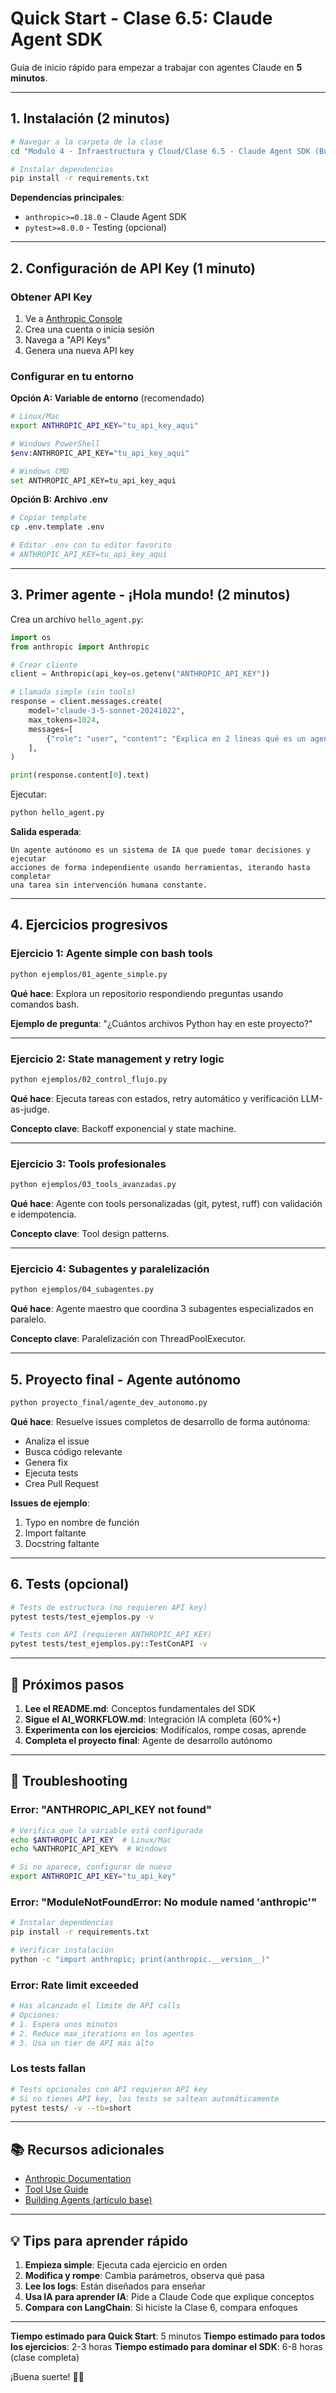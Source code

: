 # Quick Start - Clase 6.5: Claude Agent SDK

Guía de inicio rápido para empezar a trabajar con agentes Claude en **5 minutos**.

---

## 1. Instalación (2 minutos)

```bash
# Navegar a la carpeta de la clase
cd "Modulo 4 - Infraestructura y Cloud/Clase 6.5 - Claude Agent SDK (Building Agents)"

# Instalar dependencias
pip install -r requirements.txt
```

**Dependencias principales**:
- `anthropic>=0.18.0` - Claude Agent SDK
- `pytest>=8.0.0` - Testing (opcional)

---

## 2. Configuración de API Key (1 minuto)

### Obtener API Key

1. Ve a [Anthropic Console](https://console.anthropic.com/)
2. Crea una cuenta o inicia sesión
3. Navega a "API Keys"
4. Genera una nueva API key

### Configurar en tu entorno

**Opción A: Variable de entorno** (recomendado)

```bash
# Linux/Mac
export ANTHROPIC_API_KEY="tu_api_key_aqui"

# Windows PowerShell
$env:ANTHROPIC_API_KEY="tu_api_key_aqui"

# Windows CMD
set ANTHROPIC_API_KEY=tu_api_key_aqui
```

**Opción B: Archivo .env**

```bash
# Copiar template
cp .env.template .env

# Editar .env con tu editor favorito
# ANTHROPIC_API_KEY=tu_api_key_aqui
```

---

## 3. Primer agente - ¡Hola mundo! (2 minutos)

Crea un archivo `hello_agent.py`:

```python
import os
from anthropic import Anthropic

# Crear cliente
client = Anthropic(api_key=os.getenv("ANTHROPIC_API_KEY"))

# Llamada simple (sin tools)
response = client.messages.create(
    model="claude-3-5-sonnet-20241022",
    max_tokens=1024,
    messages=[
        {"role": "user", "content": "Explica en 2 líneas qué es un agente autónomo"}
    ],
)

print(response.content[0].text)
```

Ejecutar:
```bash
python hello_agent.py
```

**Salida esperada**:
```
Un agente autónomo es un sistema de IA que puede tomar decisiones y ejecutar
acciones de forma independiente usando herramientas, iterando hasta completar
una tarea sin intervención humana constante.
```

---

## 4. Ejercicios progresivos

### Ejercicio 1: Agente simple con bash tools

```bash
python ejemplos/01_agente_simple.py
```

**Qué hace**: Explora un repositorio respondiendo preguntas usando comandos bash.

**Ejemplo de pregunta**: "¿Cuántos archivos Python hay en este proyecto?"

---

### Ejercicio 2: State management y retry logic

```bash
python ejemplos/02_control_flujo.py
```

**Qué hace**: Ejecuta tareas con estados, retry automático y verificación LLM-as-judge.

**Concepto clave**: Backoff exponencial y state machine.

---

### Ejercicio 3: Tools profesionales

```bash
python ejemplos/03_tools_avanzadas.py
```

**Qué hace**: Agente con tools personalizadas (git, pytest, ruff) con validación e idempotencia.

**Concepto clave**: Tool design patterns.

---

### Ejercicio 4: Subagentes y paralelización

```bash
python ejemplos/04_subagentes.py
```

**Qué hace**: Agente maestro que coordina 3 subagentes especializados en paralelo.

**Concepto clave**: Paralelización con ThreadPoolExecutor.

---

## 5. Proyecto final - Agente autónomo

```bash
python proyecto_final/agente_dev_autonomo.py
```

**Qué hace**: Resuelve issues completos de desarrollo de forma autónoma:
- Analiza el issue
- Busca código relevante
- Genera fix
- Ejecuta tests
- Crea Pull Request

**Issues de ejemplo**:
1. Typo en nombre de función
2. Import faltante
3. Docstring faltante

---

## 6. Tests (opcional)

```bash
# Tests de estructura (no requieren API key)
pytest tests/test_ejemplos.py -v

# Tests con API (requieren ANTHROPIC_API_KEY)
pytest tests/test_ejemplos.py::TestConAPI -v
```

---

## 🎯 Próximos pasos

1. **Lee el README.md**: Conceptos fundamentales del SDK
2. **Sigue el AI_WORKFLOW.md**: Integración IA completa (60%+)
3. **Experimenta con los ejercicios**: Modifícalos, rompe cosas, aprende
4. **Completa el proyecto final**: Agente de desarrollo autónomo

---

## 🚨 Troubleshooting

### Error: "ANTHROPIC_API_KEY not found"
```bash
# Verifica que la variable está configurada
echo $ANTHROPIC_API_KEY  # Linux/Mac
echo %ANTHROPIC_API_KEY%  # Windows

# Si no aparece, configurar de nuevo
export ANTHROPIC_API_KEY="tu_api_key"
```

### Error: "ModuleNotFoundError: No module named 'anthropic'"
```bash
# Instalar dependencias
pip install -r requirements.txt

# Verificar instalación
python -c "import anthropic; print(anthropic.__version__)"
```

### Error: Rate limit exceeded
```bash
# Has alcanzado el límite de API calls
# Opciones:
# 1. Espera unos minutos
# 2. Reduce max_iterations en los agentes
# 3. Usa un tier de API más alto
```

### Los tests fallan
```bash
# Tests opcionales con API requieren API key
# Si no tienes API key, los tests se saltean automáticamente
pytest tests/ -v --tb=short
```

---

## 📚 Recursos adicionales

- [Anthropic Documentation](https://docs.anthropic.com/)
- [Tool Use Guide](https://docs.anthropic.com/en/docs/build-with-claude/tool-use)
- [Building Agents (artículo base)](https://www.anthropic.com/engineering/building-agents-with-the-claude-agent-sdk)

---

## 💡 Tips para aprender rápido

1. **Empieza simple**: Ejecuta cada ejercicio en orden
2. **Modifica y rompe**: Cambia parámetros, observa qué pasa
3. **Lee los logs**: Están diseñados para enseñar
4. **Usa IA para aprender IA**: Pide a Claude Code que explique conceptos
5. **Compara con LangChain**: Si hiciste la Clase 6, compara enfoques

---

**Tiempo estimado para Quick Start**: 5 minutos
**Tiempo estimado para todos los ejercicios**: 2-3 horas
**Tiempo estimado para dominar el SDK**: 6-8 horas (clase completa)

¡Buena suerte! 🚀🤖
